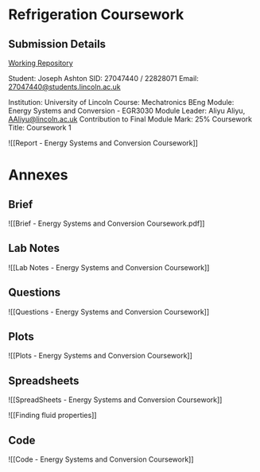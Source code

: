 
# Refrigeration Coursework

## Submission Details
[Working Repository](https://github.com/jasht1/Uni-Projects/tree/master/Energy%20Systems%20and%20Conversion/CourseWork)

Student: Joseph Ashton
SID: 27047440 / 22828071
Email: 27047440@students.lincoln.ac.uk

Institution: University of Lincoln
Course: Mechatronics BEng
Module: Energy Systems and Conversion - EGR3030
Module Leader: Aliyu Aliyu, AAliyu@lincoln.ac.uk
Contribution to Final Module Mark: 25% 
Coursework Title: Coursework 1

![[Report - Energy Systems and Conversion Coursework]]

# Annexes
## Brief
![[Brief - Energy Systems and Conversion Coursework.pdf]]

## Lab Notes
![[Lab Notes - Energy Systems and Conversion Coursework]]

## Questions
![[Questions - Energy Systems and Conversion Coursework]]

## Plots
![[Plots - Energy Systems and Conversion Coursework]]

## Spreadsheets
![[SpreadSheets - Energy Systems and Conversion Coursework]]

![[Finding fluid properties]]

## Code
![[Code - Energy Systems and Conversion Coursework]]

